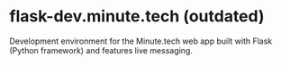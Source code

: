 # flask-dev.minute.tech (outdated)
Development environment for the Minute.tech web app built with Flask (Python framework) and features live messaging.
